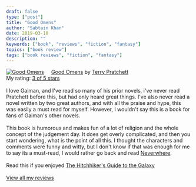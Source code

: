```yaml
---
draft: false
type: ["post"]
title: "Good Omens"
author: "Sabtain Khan"
date: 2019-03-10
description: ""
keywords: ["book", "reviews", "fiction", "fantasy"]
topics: ["book review"]
tags: ["book reviews", "fiction", "fantasy"]
---
```


<a href="https://www.goodreads.com/book/show/1001564.Good_Omens" style="float: left; padding-right: 20px"><img border="0" alt="Good Omens" src="https://i.gr-assets.com/images/S/compressed.photo.goodreads.com/books/1340546986l/1001564._SX98_.jpg" /></a><a href="https://www.goodreads.com/book/show/1001564.Good_Omens">Good Omens</a> by <a href="https://www.goodreads.com/author/show/1654.Terry_Pratchett">Terry Pratchett</a><br/>
My rating: <a href="https://www.goodreads.com/review/show/2737984183">3 of 5 stars</a><br /><br />
I love Gaiman, and I've read so many of his prior novels, i've never read Pratchett before this, but had only heard great things. I've also never read a novel written by two great authors, and with all the praise and hype, this was easily a must read for myself. However, I wouldn't say this is a book for fans of Gaiman's other novels.<br /><br />This book is humorous and makes fun of a lot of religion and the whole concept of the judgement day. It does get overly complicated, and then you start wondering, what is the point of all this. I thought the characters and comments were funny and witty, but I don't know if that was enough for me to say its a must-read, I would rather go back and read <a href="https://www.goodreads.com/book/show/14497.Neverwhere__London_Below___1_" title="Neverwhere (London Below, #1) by Neil Gaiman" rel="nofollow">Neverwhere</a>.<br /><br />Read this if you enjoyed <a href="https://www.goodreads.com/book/show/11.The_Hitchhiker_s_Guide_to_the_Galaxy__Hitchhiker_s_Guide_to_the_Galaxy___1_" title="The Hitchhiker's Guide to the Galaxy (Hitchhiker's Guide to the Galaxy, #1) by Douglas Adams" rel="nofollow">The Hitchhiker's Guide to the Galaxy</a>
<br/><br/>
<a href="https://www.goodreads.com/review/list/19015356-sabtain-khan">View all my reviews</a>
